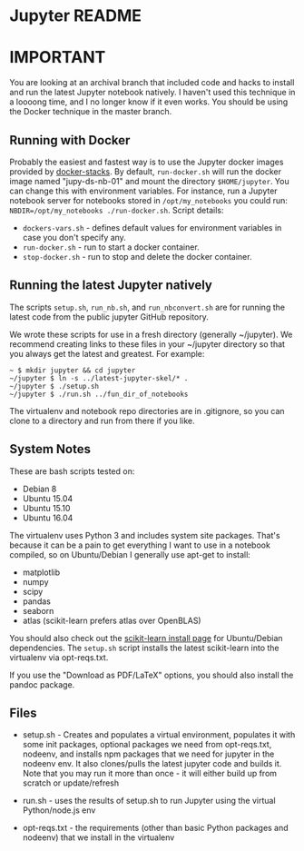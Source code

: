 # Jupyter README

# IMPORTANT

You are looking at an archival branch that included code and hacks to install
and run the latest Jupyter notebook natively. I haven't used this technique in
a loooong time, and I no longer know if it even works. You should be using the
Docker technique in the master branch.

## Running with Docker

Probably the easiest and fastest way is to use the Jupyter docker images
provided by [docker-stacks](https://github.com/jupyter/docker-stacks). By
default, `run-docker.sh` will run the docker image named "jupy-ds-nb-01" and
mount the directory `$HOME/jupyter`. You can change this with environment
variables. For instance, run a Jupyter notebook server for notebooks stored in
`/opt/my_notebooks` you could run: `NBDIR=/opt/my_notebooks ./run-docker.sh`.
Script details:

* `dockers-vars.sh` - defines default values for environment variables in case
  you don't specify any.
* `run-docker.sh` - run to start a docker container.
* `stop-docker.sh` - run to stop and delete the docker container.

## Running the latest Jupyter natively

The scripts `setup.sh`, `run_nb.sh`, and `run_nbconvert.sh` are for running
the latest code from the public jupyter GitHub repository.

We wrote these scripts for use in a fresh directory (generally ~/jupyter). We
recommend creating links to these files in your ~/jupyter directory so that
you always get the latest and greatest. For example:

````
~ $ mkdir jupyter && cd jupyter
~/jupyter $ ln -s ../latest-jupyter-skel/* .
~/jupyter $ ./setup.sh
~/jupyter $ ./run.sh ../fun_dir_of_notebooks
````

The virtualenv and notebook repo directories are in .gitignore, so you can
clone to a directory and run from there if you like.

## System Notes

These are bash scripts tested on:

* Debian 8
* Ubuntu 15.04
* Ubuntu 15.10
* Ubuntu 16.04

The virtualenv uses Python 3 and includes system site packages. That's because
it can be a pain to get everything I want to use in a notebook compiled, so on
Ubuntu/Debian I generally use apt-get to install:

* matplotlib
* numpy
* scipy
* pandas
* seaborn
* atlas (scikit-learn prefers atlas over OpenBLAS)

You should also check out the
[scikit-learn install page](http://scikit-learn.org/dev/install.html)
for Ubuntu/Debian dependencies. The `setup.sh` script installs the latest
scikit-learn into the virtualenv via opt-reqs.txt.

If you use the "Download as PDF/LaTeX" options, you should also install the
pandoc package.

## Files

* setup.sh - Creates and populates a virtual environment, populates it with
  some init packages, optional packages we need from opt-reqs.txt, nodeenv, and
  installs npm packages that we need for jupyter in the nodeenv env. It also
  clones/pulls the latest jupyter code and builds it. Note that you may run it
  more than once - it will either build up from scratch or update/refresh

* run.sh - uses the results of setup.sh to run Jupyter using the virtual
  Python/node.js env

* opt-reqs.txt - the requirements (other than basic Python packages and
  nodeenv) that we install in the virtualenv
